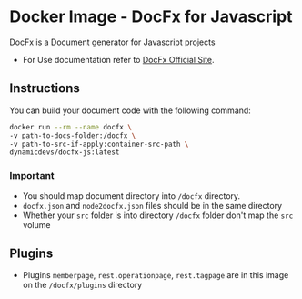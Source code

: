 # Docker Image - DocFx for Javascript

DocFx is a Document generator for Javascript projects

- For Use documentation refer to [DocFx Official Site](https://dotnet.github.io/docfx/tutorial/universalreference/gen_doc_for_js.html).

## Instructions

You can build your document code with the following command:

```sh
docker run --rm --name docfx \
-v path-to-docs-folder:/docfx \
-v path-to-src-if-apply:container-src-path \
dynamicdevs/docfx-js:latest
```

### **Important**

- You should map document directory into `/docfx` directory.
- `docfx.json` and `node2docfx.json` files should be in the same directory
- Whether your `src` folder is into directory `/docfx` folder don't map the `src` volume

## Plugins

- Plugins `memberpage`, `rest.operationpage`, `rest.tagpage` are in this image on the `/docfx/plugins` directory
